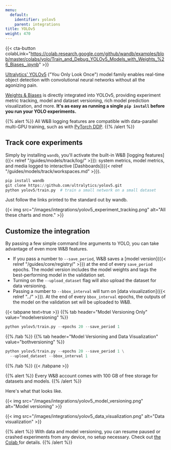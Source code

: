 ```yaml
---
menu:
  default:
    identifier: yolov5
    parent: integrations
title: YOLOv5
weight: 470
---
```


{{< cta-button colabLink="https://colab.research.google.com/github/wandb/examples/blob/master/colabs/yolo/Train_and_Debug_YOLOv5_Models_with_Weights_%26_Biases_.ipynb" >}}

[Ultralytics' YOLOv5](https://ultralytics.com/yolo) ("You Only Look Once") model family enables real-time object detection with convolutional neural networks without all the agonizing pain.

[Weights & Biases](https://wandb.com) is directly integrated into YOLOv5, providing experiment metric tracking, model and dataset versioning, rich model prediction visualization, and more. **It's as easy as running a single `pip install` before you run your YOLO experiments.**

{{% alert %}}
All W&B logging features are compatible with data-parallel multi-GPU training, such as with [PyTorch DDP](https://pytorch.org/tutorials/intermediate/ddp_tutorial.html).
{{% /alert %}}

## Track core experiments
Simply by installing `wandb`, you'll activate the built-in W&B [logging features]({{< relref "/guides/models/track/log/" >}}): system metrics, model metrics, and media logged to interactive [Dashboards]({{< relref "/guides/models/track/workspaces.md" >}}).

```python
pip install wandb
git clone https://github.com/ultralytics/yolov5.git
python yolov5/train.py  # train a small network on a small dataset
```

Just follow the links printed to the standard out by wandb.

{{< img src="/images/integrations/yolov5_experiment_tracking.png" alt="All these charts and more." >}}

## Customize the integration

By passing a few simple command line arguments to YOLO, you can take advantage of even more W&B features.

* If you pass a number to `--save_period`, W&B saves a [model version]({{< relref "/guides/core/registry/" >}}) at the end of every `save_period` epochs. The model version includes the model weights and tags the best-performing model in the validation set.
* Turning on the `--upload_dataset` flag will also upload the dataset for data versioning.
* Passing a number to `--bbox_interval` will turn on [data visualization]({{< relref "../" >}}). At the end of every `bbox_interval` epochs, the outputs of the model on the validation set will be uploaded to W&B.

{{< tabpane text=true >}}
{{% tab header="Model Versioning Only" value="modelversioning" %}}

```python
python yolov5/train.py --epochs 20 --save_period 1
```

{{% /tab %}}
{{% tab header="Model Versioning and Data Visualization" value="bothversioning" %}}

```python
python yolov5/train.py --epochs 20 --save_period 1 \
  --upload_dataset --bbox_interval 1
```

{{% /tab %}}
{{< /tabpane >}}

{{% alert %}}
Every W&B account comes with 100 GB of free storage for datasets and models.
{{% /alert %}}

Here's what that looks like.

{{< img src="/images/integrations/yolov5_model_versioning.png" alt="Model versioning" >}}

{{< img src="/images/integrations/yolov5_data_visualization.png" alt="Data visualization" >}}

{{% alert %}}
With data and model versioning, you can resume paused or crashed experiments from any device, no setup necessary. Check out [the Colab ](https://wandb.me/yolo-colab) for details.
{{% /alert %}}